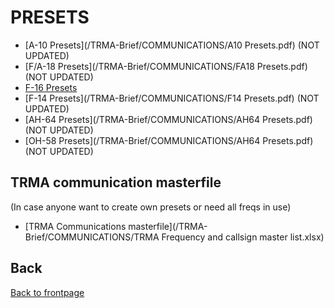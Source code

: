 # PRESETS

- [A-10 Presets](/TRMA-Brief/COMMUNICATIONS/A10 Presets.pdf)  (NOT UPDATED)
- [F/A-18 Presets](/TRMA-Brief/COMMUNICATIONS/FA18 Presets.pdf)  (NOT UPDATED)
- [F-16 Presets](/TRMA-Brief/COMMUNICATIONS/F16_presets.pdf)  
- [F-14 Presets](/TRMA-Brief/COMMUNICATIONS/F14 Presets.pdf)  (NOT UPDATED)
- [AH-64 Presets](/TRMA-Brief/COMMUNICATIONS/AH64 Presets.pdf)  (NOT UPDATED)
- [OH-58 Presets](/TRMA-Brief/COMMUNICATIONS/AH64 Presets.pdf)  (NOT UPDATED)


## TRMA communication masterfile
(In case anyone want to create own presets or need all freqs in use)
- [TRMA Communications masterfile](/TRMA-Brief/COMMUNICATIONS/TRMA Frequency and callsign master list.xlsx)


## Back
[Back to frontpage](https://132nd-vwing.github.io/TRMA-Brief/)